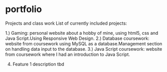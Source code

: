 # portfolio
Projects and class work 
List of currently included projects:

1.) Gaming: personal website about a hobby of mine, using html5, css and Java Script.Using Responsive Web Design.
2.) Database coursework: website from coursework using MySQL as a database.Management section on handling data input to the database.
3.) Java Script coursework: website from coursework where I had an introduction to Java Script.

4) Feature 1 description tbd

